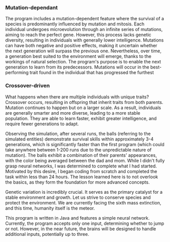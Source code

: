 ### Mutation-dependant

The program includes a mutation-dependent feature where the survival of a species is predominantly influenced by mutation and mitosis. Each individual undergoes microevolution through an infinite series of mutations, aiming to reach the perfect gene. However, this process lacks genetic diversity, resulting in individuals with generally lower intelligence. Mutations can have both negative and positive effects, making it uncertain whether the next generation will surpass the previous one. Nevertheless, over time, a generation best suited to the environment will emerge, thanks to the workings of natural selection. The program's purpose is to enable the next generation to learn from its predecessors. Mutations will occur in the best-performing trait found in the individual that has progressed the furthest

### Crossover-driven

What happens when there are multiple individuals with unique traits? Crossover occurs, resulting in offspring that inherit traits from both parents. Mutation continues to happen but on a larger scale. As a result, individuals are generally smarter and more diverse, leading to a more stable population. They are able to learn faster, exhibit greater intelligence, and require fewer generations to adapt.

Observing the simulation, after several runs, the balls (referring to the simulated entities) demonstrate survival skills within approximately 3-4 generations, which is significantly faster than the first program (which could take anywhere between 1-200 runs due to the unpredictable nature of mutation). The balls exhibit a combination of their parents' appearances, with the color being averaged between the dad and mom. While I didn't fully grasp neural networks, I was determined to complete what I had started. Motivated by this desire, I began coding from scratch and completed the task within less than 24 hours. The lesson learned here is to not overlook the basics, as they form the foundation for more advanced concepts.

Genetic variation is incredibly crucial. It serves as the primary catalyst for a stable environment and growth. Let us strive to conserve species and protect the environment. We are currently facing the sixth mass extinction, and this time, humanity itself is the meteor.

This program is written in Java and features a simple neural network. Currently, the program accepts only one input, determining whether to jump or not. However, in the near future, the brains will be designed to handle additional inputs, potentially up to three.
